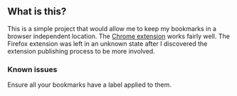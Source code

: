 ## What is this?

This is a simple project that would allow me to keep my bookmarks in a
browser independent location. The [Chrome extension] works fairly
well. The Firefox extension was left in an unknown state after I
discovered the extension publishing process to be more involved.

### Known issues

Ensure all your bookmarks have a label applied to them.

[Chrome extension]: https://chrome.google.com/webstore/detail/oh-my-googlebookmarks/bedelhikckhbbpmfhehmnoodboennmkd

